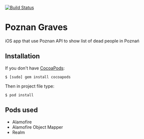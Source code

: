 [![Build Status](https://travis-ci.org/KarolMajka/Groby-Poznanskie-API.svg?branch=master)](https://travis-ci.org/KarolMajka/Groby-Poznanskie-API)
# Poznan Graves
iOS app that use Poznan API to show list of dead people in Poznań

## Installation
If you don't have [CocoaPods](https://cocoapods.org/):
 
`$ [sudo] gem install cocoapods`
 
Then in project file type:
 
`$ pod install`

## Pods used
- Alamofire
- Alamofire Object Mapper
- Realm
